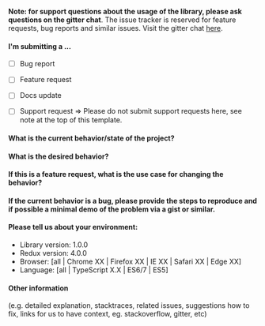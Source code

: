 <!-- Source: https://github.com/stevemao/github-issue-templates/tree/master/conversational -->

**Note: for support questions about the usage of the library, please ask questions on the gitter chat**. The issue tracker is reserved for feature requests, bug reports and similar issues. Visit the gitter chat [here](https://gitter.im/omnidan/redux-undo).

#### I'm submitting a ...
  - [ ] Bug report
  - [ ] Feature request
  - [ ] Docs update
  - [ ] Support request => Please do not submit support requests here, see note at the top of this template.


<!-- If this is a doc change, uncomment the following line, describe what needs to change, and then remove the other sections -->
<!-- #### What docs need to be added/updated? -->


#### What is the current behavior/state of the project?



#### What is the desired behavior?



#### If this is a feature request, what is the use case for changing the behavior?



#### If the current behavior is a bug, please provide the steps to reproduce and if possible a minimal demo of the problem via a gist or similar.



#### Please tell us about your environment:
  
  - Library version: 1.0.0
  - Redux version: 4.0.0
  - Browser: [all | Chrome XX | Firefox XX | IE XX | Safari XX | Edge XX]
  - Language: [all | TypeScript X.X | ES6/7 | ES5]


#### Other information

(e.g. detailed explanation, stacktraces, related issues, suggestions how to fix, links for us to have context, eg. stackoverflow, gitter, etc)


